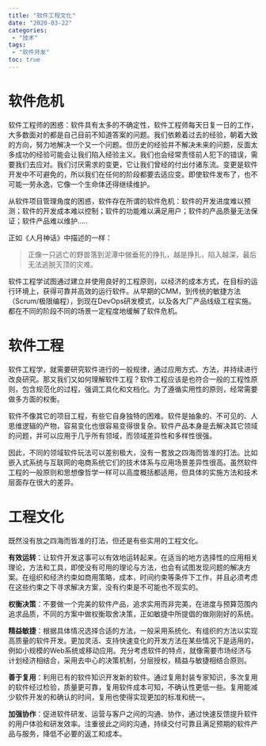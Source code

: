 ```yaml
---
title: "软件工程文化"
date: "2020-03-22"
categories:
 - "技术"
tags:
 - "软件开发"
toc: true
---
```


# 软件危机

软件工程师的困惑：软件具有太多的不确定性，软件工程师每天日复一日的工作，大多数面对的都是自己目前不知道答案的问题。我们依赖着过去的经验，朝着大致的方向，努力地解决一个又一个问题。但历史的经验并不解决未来的问题，反面太多成功的经验可能会让我们陷入经验主义。我们也会经常责怪前人犯下的错误，需要我们去应对。我们讨厌需求的变更，它让我们曾经的付出付诸东流。变更是软件开发中不可避免的，所以我们在任何的阶段都要去适应变。即使软件发布了，也不可能一劳永逸，它像一个生命体还得继续维护。

从软件项目管理角度的困惑，软件存在所谓的软件危机：软件的开发进度难以预测；软件的开发成本难以控制；软件的功能难以满足用户；软件的产品质量无法保证；软件产品难以维护.....

<!--more-->

正如《人月神话》中描述的一样：

> 正像一只逃亡的野兽落到泥潭中做垂死的挣扎，越是挣扎，陷入越深，最后无法逃脱灭顶的灾难。

软件工程学试图通过建立并使用良好的工程原则，以经济的成本方式，在目标的运行环境上，获得可靠并高效的运行软件。从早期的CMM，到传统的敏捷方法（Scrum/极限编程），到现在DevOps研发模式，以及各大厂产品线级工程实施。都在不同的阶段不同的场景一定程度地缓解了软件危机。


# 软件工程

软件工程学，就需要研究软件进行的一般规律，通过应用方式、方法，并持续进行改良研究。那又我们又如何理解软件工程？软件工程应该是也符合一般的工程性原则，包含规范化的过程，强调工具化和文档化。为了遵循实用性的原则，经常需要做多方面的权衡。

软件不像其它的项目工程，有些它自身独特的困难。软件是抽象的、不可见的、人思维逻辑的产物，容易变化也很容易变得很复杂。软件产品本身是去解决其它领域的问题，并可以应用于几乎所有领域，而领域差异性和多样性很强。

因此，不同的领域软件玩法可以差别极大，没有一套放之四海而皆准的打法。比如嵌入式系统与互联网的电商系统它们的技术体系与应用场景差异性很高。虽然软件工程的一般原则和思想像哲学一样可以高度概括都适用，但具体的实施方法和技术层面存在很大的差异。


# 工程文化

既然没有放之四海而皆准的打法，但还是有些实用的工程文化。

**有效运转**：让软件开发这事可以有效地运转起来。在适当的地方选择性的应用相关理论，方法和工具，即使没有可用的理论与方法，也会有试图发现问题的解决方案。在组织和经济约束如商用策略，成本，时间约束等条件下工作，并且必须考虑在这些约束之下寻求解决方案，没有约束是不可能也不现实的。

**权衡决策**：不要做一个完美的软件产品，追求实用而非完美，在进度与预算范围内追求品质，不同的方案中做权衡取舍决策，正如敏捷中所提倡的做刚刚好的系统。

**精益敏捷**：根据具体情况选择合适的方法，一般采用系统化、有组织的方法以实现高质量的软件开发。更加灵活、支持快速变化的开发方法在某些情况下是适用的，例如小规模的Web系统或移动应用。充分考虑软件的特点，就像需要市场经济与计划经济相结合，采用去中心的决策机制，分层授权，精益与敏捷相结合原则。

**善于复用**：利用已有的软件知识开发新的软件。通过复用封装专家知识，多次复用的软件经过检验，质量更可靠，复用软件成本可知，不确认性更低一些。复用能减少软件开发的和确认的时间，复用也使得实现更加的标准和统一。

**加强协作**：促进软件研发、运营与客户之间的沟通、协作，通过快速反馈提升软件的用户体验和研发效率。注重彼此之间的沟通，持续交付可靠且满足预期的软件产品与服务，降低不必要的返工和成本。








